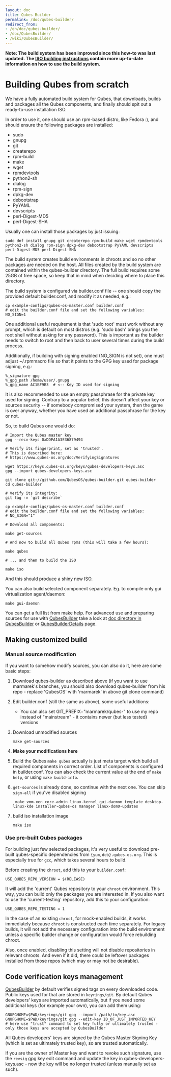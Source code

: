```yaml
---
layout: doc
title: Qubes Builder
permalink: /doc/qubes-builder/
redirect_from:
- /en/doc/qubes-builder/
- /doc/QubesBuilder/
- /wiki/QubesBuilder/
---
```


**Note: The build system has been improved since this how-to was last updated. The [ISO building instructions](/doc/qubes-r3-building/) contain more up-to-date information on how to use the build system.**

Building Qubes from scratch
===========================

We have a fully automated build system for Qubes, that downloads, builds and
packages all the Qubes components, and finally should spit out a ready-to-use
installation ISO.

In order to use it, one should use an rpm-based distro, like Fedora :), and should ensure the following packages are installed:

-   sudo
-   gnupg
-   git
-   createrepo
-   rpm-build
-   make
-   wget
-   rpmdevtools
-   python2-sh
-   dialog
-   rpm-sign
-   dpkg-dev
-   debootstrap
-   PyYAML
-   devscripts
-   perl-Digest-MD5
-   perl-Digest-SHA

Usually one can install those packages by just issuing:

    sudo dnf install gnupg git createrepo rpm-build make wget rpmdevtools python2-sh dialog rpm-sign dpkg-dev debootstrap PyYAML devscripts perl-Digest-MD5 perl-Digest-SHA

The build system creates build environments in chroots and so no other packages are needed on the host. All files created by the build system are contained within the qubes-builder directory. The full build requires some 25GB of free space, so keep that in mind when deciding where to place this directory.

The build system is configured via builder.conf file -- one should copy the provided default builder.conf, and modify it as needed, e.g.:

    cp example-configs/qubes-os-master.conf builder.conf 
    # edit the builder.conf file and set the following variables: 
    NO_SIGN=1

One additional useful requirement is that 'sudo root' must work without any prompt, which is default on most distros (e.g. 'sudo bash' brings you the root shell without asking for any password). This is important as the builder needs to switch to root and then back to user several times during the build process.

Additionally, if building with signing enabled (NO\_SIGN is not set), one must adjust \~/.rpmmacro file so that it points to the GPG key used for package signing, e.g.:

    %_signature gpg
    %_gpg_path /home/user/.gnupg
    %_gpg_name AC1BF9B3  # <-- Key ID used for signing

It is also recommended to use an empty passphrase for the private key used for signing. Contrary to a popular belief, this doesn't affect your key or sources security -- if somebody compromised your system, then the game is over anyway, whether you have used an additional passphrase for the key or not.

So, to build Qubes one would do:

    # Import the Qubes master key 
    gpg --recv-keys 0xDDFA1A3E36879494
    
    # Verify its fingerprint, set as 'trusted'. 
    # This is described here: 
    # https://www.qubes-os.org/doc/VerifyingSignatures
    
    wget https://keys.qubes-os.org/keys/qubes-developers-keys.asc
    gpg --import qubes-developers-keys.asc 
    
    git clone git://github.com/QubesOS/qubes-builder.git qubes-builder 
    cd qubes-builder 

    # Verify its integrity:
    git tag -v `git describe`
    
    cp example-configs/qubes-os-master.conf builder.conf 
    # edit the builder.conf file and set the following variables: 
    # NO_SIGN="1"
    
    # Download all components:
    
    make get-sources
    
    # And now to build all Qubes rpms (this will take a few hours): 
    
    make qubes 
    
    # ... and then to build the ISO 
    
    make iso 

And this should produce a shiny new ISO.

You can also build selected component separately. Eg. to compile only gui virtualization agent/daemon:

    make gui-daemon

You can get a full list from make help. For advanced use and preparing sources
for use with [QubesBuilder](/doc/qubes-builder/) take a look at [doc directory
in QubesBuilder](https://github.com/marmarek/qubes-builder/tree/master/doc) or 
[QubesBuilderDetails](/doc/qubes-builder-details/) page.

Making customized build
-----------------------

### Manual source modification

If you want to somehow modify sources, you can also do it, here are some basic steps:

1.  Download qubes-builder as described above (if you want to use marmarek's branches, you should also download qubes-builder from his repo - replace 'QubesOS' with 'marmarek' in above git clone command)
2.  Edit builder.conf (still the same as above), some useful additions:
    -   You can also set GIT\_PREFIX="marmarek/qubes-" to use my repo instead of "mainstream" - it contains newer (but less tested) versions

3.  Download unmodified sources

        make get-sources

4.  **Make your modifications here**

5.  Build the Qubes
     `make qubes` actually is just meta target which build all required
     components in correct order. List of components is configured in
     builder.conf. You can also check the current value at the end of `make
     help`, or using `make build-info`. 

6. `get-sources` is already done, so continue with the next one. You can skip `sign-all` if you've disabled signing

        make vmm-xen core-admin linux-kernel gui-daemon template desktop-linux-kde installer-qubes-os manager linux-dom0-updates

1.  build iso installation image

        make iso

### Use pre-built Qubes packages

For building just few selected packages, it's very useful to download pre-built qubes-specific dependencies from `{yum,deb}.qubes-os.org`.
This is especially true for `gcc`, which takes several hours to build.

Before creating the `chroot`, add this to your `builder.conf`:

    USE_QUBES_REPO_VERSION = $(RELEASE)

It will add the 'current' Qubes repository to your `chroot` environment.
This way, you can build only the packages you are interested in.
If you also want to use the 'current-testing' repository, add this to your configuration:

    USE_QUBES_REPO_TESTING = 1

In the case of an existing `chroot`, for mock-enabled builds, it works immediately because `chroot` is constructed each time separately.
For legacy builds, it will not add the necessary configuration into the build environment unless a specific builder change or configuration would force rebuilding chroot.

Also, once enabled, disabling this setting will not disable repositories in relevant chroots.
And even if it did, there could be leftover packages installed from those repos (which may or may not be desirable).

Code verification keys management
---------------------------------

[QubesBuilder](/doc/qubes-builder/) by default verifies signed tags on every downloaded code. Public keys used for that are stored in `keyrings/git`. By default Qubes developers' keys are imported automatically, but if you need some additional keys (for example your own), you can add them using:

    GNUPGHOME=$PWD/keyrings/git gpg --import /path/to/key.asc
    GNUPGHOME=$PWD/keyrings/git gpg --edit-key ID_OF_JUST_IMPORTED_KEY
    # here use "trust" command to set key fully or ultimately trusted - only those keys are accepted by QubesBuilder

All Qubes developers' keys are signed by the Qubes Master Signing Key (which is set as ultimately trusted key), so are trusted automatically.

If you are the owner of Master key and want to revoke such signature, use the `revsig` gpg key edit command and update the key in qubes-developers-keys.asc - now the key will be no longer trusted (unless manually set as such).
